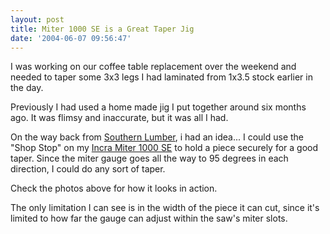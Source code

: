 ```yaml
---
layout: post
title: Miter 1000 SE is a Great Taper Jig
date: '2004-06-07 09:56:47'
---
```


I was working on our coffee table replacement over the
weekend and needed to taper some 3x3 legs I had
laminated from 1x3.5 stock earlier in the day.

Previously I had used a home made jig I put together
around six months ago. It was flimsy and inaccurate,
but it was all I had.

On the way back from <a
href=http://www.southernlumber.com/>Southern
Lumber</a>, i had an idea... I could use the "Shop
Stop" on my <a href=http://www.incra.biz/Products/miter1000se.html>Incra Miter 1000 SE</a> to hold a piece
securely for a good taper. Since the miter gauge goes
all the way to 95 degrees in each direction, I could
do any sort of taper.

Check the photos above for how it looks in action.

The only limitation I can see is in the width of the
piece it can cut, since it's limited to how far the
gauge can adjust within the saw's miter slots.
